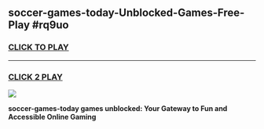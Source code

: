 
## soccer-games-today-Unblocked-Games-Free-Play #rq9uo
<h3>
<a href="https://us.freeplayer.one?title=soccer-games-today&ref=9M">CLICK TO PLAY</a></h3>
<hr>

<h3>
<a href="https://us.freeplayer.one?title=soccer-games-today&ref=9M">CLICK 2 PLAY</a>
  
</h3>

<a href="https://us.freeplayer.one?title=soccer-games-today&ref=9M"><img src="https://clearcache.store/games.png"></a>


**soccer-games-today games unblocked: Your Gateway to Fun and Accessible Online Gaming**
